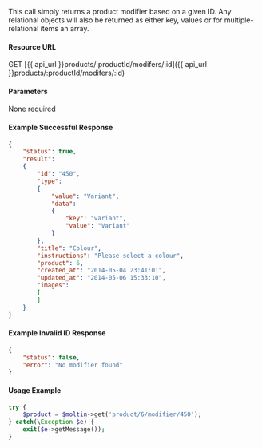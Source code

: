 <!--
@title Get product modifier by ID
@author Moltin Ltd
@description Returns a product modifier of the given ID
@order 3.1.1

@sidebar 1
@family Product/Modifier
@rate No
@auth Yes
@format JSON
@http GET
@version beta
-->
This call simply returns a product modifier based on a given ID. Any relational objects will also be returned as either key, values or for multiple-relational items an array.

#### Resource URL
GET [{{ api_url }}products/:productId/modifers/:id]({{ api_url }}products/:productId/modifers/:id)

#### Parameters
None required

<!--code-->
#### Example Successful Response
``` json
{
    "status": true,
    "result":
    {
        "id": "450",
        "type":
        {
            "value": "Variant",
            "data":
            {
                "key": "variant",
                "value": "Variant"
            }
        },
        "title": "Colour",
        "instructions": "Please select a colour",
        "product": 6,
        "created_at": "2014-05-04 23:41:01",
        "updated_at": "2014-05-06 15:33:10",
        "images":
        [
        ]
    }
}
```

#### Example Invalid ID Response
``` json
{
    "status": false,
    "error": "No modifier found"
}
```

#### Usage Example
``` php
try {
    $product = $moltin->get('product/6/modifier/450');
} catch(\Exception $e) {
    exit($e->getMessage());
}
```
<!--/code-->